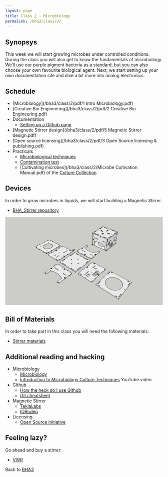 ```yaml
---
layout: page
title: Class 2 - Microbiology
permalink: /bha3/class/2/
---
```


## Synopsys

This week we will start growing microbes under controlled conditions. During the class you will also get to know the fundamentals of microbiology. We’ll use our purple pigment bacteria as a standard, but you can also choose your own favourite biological agent. Next, we start setting up your own documentation site and dive a bit more into analog electronics.

## Schedule

* [Microbiology](/bha3/class/2/pdf/1 Intro Microbiology.pdf)
* [Creative Bio Engineering](/bha3/class/2/pdf/2 Creative Bio Engineering.pdf)
* Documentation
  * [Setting up a Github page](https://github.com/BioHackAcademy/BHA_DocumentationSite)
* [Magnetic Stirrer design](/bha3/class/2/pdf/5 Magnetic Stirrer design.pdf)
* [Open source licensing](/bha3/class/2/pdf/3 Open Source licensing & publishing.pdf)
* Practicals
  * [Microbiological techniques](/bha3/class/2/pdf/7.Microbiological.techniques_web.pdf)
  * [Contamination test](/bha3/class/2/contamination-test/)
  * [Cultivating microbes](/bha3/class/2/Microbe Cultivation Manual.pdf) of the [Culture Collection](/bha3/annex/culture-collection/)
  

## Devices

In order to grow microbes in liquids, we will start building a Magnetic Stirrer.

* [BHA_Stirrer repository](https://github.com/BioHackAcademy/BHA_Stirrer)

![Magnetic Stirrer](/bha3/class/2/Magnetic-Stirrer-Sketchup.jpg)

## Bill of Materials

In order to take part in this class you will need the following materials:

* [Stirrer materials](https://github.com/BioHackAcademy/BHA_Stirrer/blob/master/BoM.md)

## Additional reading and hacking

* Microbiology
  * [Microbiology](http://education-portal.com/academy/course/microbiology-course.html)
  * [Introduction to Microbiology Culture Techniques](https://www.youtube.com/watch?v=Et1v8EQP10U) YouTube video
* Github
  * [How the heck do I use Github](http://lifehacker.com/5983680/how-the-heck-do-i-use-github)
  * [Git cheatsheet](http://rogerdudler.github.io/git-guide/)
* Magnetic Stirrer
  * [TeklaLabs](http://www.teklalabs.org/magnetic-stirrer/)
  * [IORodeo](http://www.iorodeo.com/content/desktop-stir-plate-kit)
* Licensing
  * [Open Source Initiative](https://opensource.org/licenses/category)

## Feeling lazy?

Go ahead and buy a stirrer:

* [VWR](https://us.vwr.com/store/catalog/category.jsp?id=597830)

Back to [BHA3](/bha3/)
